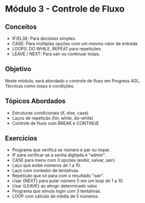 # Módulo 3 - Controle de Fluxo

## Conceitos
- IF/ELSE: Para decisões simples.
- CASE: Para múltiplas opções com um mesmo valor de entrada.
- LOOPS: DO WHILE, REPEAT para repetições.
- LEAVE / NEXT: Para sair ou continuar loops.

## Objetivo
Neste módulo, será abordado o controle de fluxo em Progress 4GL. Técnicas como loops e condições.

## Tópicos Abordados
- Estruturas condicionais (if, else, case)
- Laços de repetição (for, while, do-while)
- Controle de fluxo com BREAK e CONTINUE

## Exercícios
- Programa que verifica se número é par ou ímpar.
- IF para verificar se a senha digitada é "admin".
- CASE para menu com 3 opções (exibir, salvar, sair).
- Laço que exibe números de 1 a 10.
- Laço com contador de tentativas.
- Repetição que só para com o resultado "sair".
- Usar {NEXT} para pular número 5 em um loop de 1 a 10.
- Usar {LEAVE} ao atingir determinado valor.
- Programa que simula login com 3 tentativas.
- LOOP com cálculo de média de 5 números.
